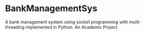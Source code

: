 # BankManagementSys
A bank management system using socket programming with multi-threading implemented in Python.
An Academic Project.
